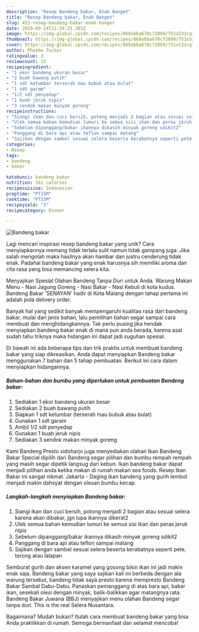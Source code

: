 ```yaml
---
description: "Resep Bandeng bakar, Enak Banget"
title: "Resep Bandeng bakar, Enak Banget"
slug: 453-resep-bandeng-bakar-enak-banget
date: 2020-09-24T11:34:25.385Z
image: https://img-global.cpcdn.com/recipes/069abba670c72899/751x532cq70/bandeng-bakar-foto-resep-utama.jpg
thumbnail: https://img-global.cpcdn.com/recipes/069abba670c72899/751x532cq70/bandeng-bakar-foto-resep-utama.jpg
cover: https://img-global.cpcdn.com/recipes/069abba670c72899/751x532cq70/bandeng-bakar-foto-resep-utama.jpg
author: Phoebe Tucker
ratingvalue: 3
reviewcount: 15
recipeingredient:
- "1 ekor bandeng ukuran besar"
- "2 buah bawang putih"
- "1 sdt ketumbar terserah mau bubuk atau bulat"
- "1 sdt garam"
- "1/2 sdt penyedap"
- "1 buah jeruk nipis"
- "3 sendok makan minyak goreng"
recipeinstructions:
- "Siangi ikan dan cuci bersih, potong menjadi 2 bagian atau sesuai selera karena akan dibakar, jgn lupa ikannya dikerat2"
- "Ulek semua bahan kemudian lumuri ke semua sisi ikan dan peras jeruk nipis"
- "Sebelum dipanggang/bakar ikannya dikasih minyak goreng sdikit2"
- "Panggang di bara api atau teflon sampai matang"
- "Sajikan dengan sambel sesuai selera beserta kerabatnya seperti pete, terong atau lalapan"
categories:
- Resep
tags:
- bandeng
- bakar

katakunci: bandeng bakar 
nutrition: 161 calories
recipecuisine: Indonesian
preptime: "PT15M"
cooktime: "PT33M"
recipeyield: "3"
recipecategory: Dinner

---
```



![Bandeng bakar](https://img-global.cpcdn.com/recipes/069abba670c72899/751x532cq70/bandeng-bakar-foto-resep-utama.jpg)

Lagi mencari inspirasi resep bandeng bakar yang unik? Cara menyiapkannya memang tidak terlalu sulit namun tidak gampang juga. Jika salah mengolah maka hasilnya akan hambar dan justru cenderung tidak enak. Padahal bandeng bakar yang enak harusnya sih memiliki aroma dan cita rasa yang bisa memancing selera kita.

Menyajikan Spesial Olahan Bandeng Tanpa Duri untuk Anda. Warung Makan Menu - Nasi Jagung Goreng - Nasi Bakar - Nasi Kebuli di kota kudus. Bandeng Bakar &#39;SENAYAN&#39; hadir di Kota Malang dengan tahap pertama ini adalah pola delivery order.

Banyak hal yang sedikit banyak mempengaruhi kualitas rasa dari bandeng bakar, mulai dari jenis bahan, lalu pemilihan bahan segar sampai cara membuat dan menghidangkannya. Tak perlu pusing jika hendak menyiapkan bandeng bakar enak di mana pun anda berada, karena asal sudah tahu triknya maka hidangan ini dapat jadi suguhan spesial.


Di bawah ini ada beberapa tips dan trik praktis untuk membuat bandeng bakar yang siap dikreasikan. Anda dapat menyiapkan Bandeng bakar menggunakan 7 bahan dan 5 tahap pembuatan. Berikut ini cara dalam menyiapkan hidangannya.

<!--inarticleads1-->

##### Bahan-bahan dan bumbu yang diperlukan untuk pembuatan Bandeng bakar:

1. Sediakan 1 ekor bandeng ukuran besar
1. Sediakan 2 buah bawang putih
1. Siapkan 1 sdt ketumbar (terserah mau bubuk atau bulat)
1. Gunakan 1 sdt garam
1. Ambil 1/2 sdt penyedap
1. Gunakan 1 buah jeruk nipis
1. Sediakan 3 sendok makan minyak goreng


Kami Bandeng Presto sidoharjo juga menyediakan olahan Ikan Bandeng Bakar Special dipilih dari Bandeng segar pilihan dan bumbu rempah rempah yang masih segar dipetik langsug dari kebun. Ikan bandeng bakar dapat menjadi pilihan anda ketika makan di rumah makan sea foods. Resep Ikan Bakar ini sangat nikmat. Jakarta - Daging ikan bandeng yang gurih lembut menjadi makin dahsyat dengan olesan bumbu kecap. 

<!--inarticleads2-->

##### Langkah-langkah menyiapkan Bandeng bakar:

1. Siangi ikan dan cuci bersih, potong menjadi 2 bagian atau sesuai selera karena akan dibakar, jgn lupa ikannya dikerat2
1. Ulek semua bahan kemudian lumuri ke semua sisi ikan dan peras jeruk nipis
1. Sebelum dipanggang/bakar ikannya dikasih minyak goreng sdikit2
1. Panggang di bara api atau teflon sampai matang
1. Sajikan dengan sambel sesuai selera beserta kerabatnya seperti pete, terong atau lalapan


Semburat gurih dan aksen karamel yang gosong bikin ikan ini jadi makin enak saja. Bandeng bakar yang saya sajikan kali ini berbeda dengan ala warung tersebut, bandeng tidak saya presto karena mempresto Bandeng Bakar Sambal Dabu-Dabu. Panaskan pemanggang di atas bara api, bakar ikan, sesekali olesi dengan minyak, balik-balikkan agar matangnya rata. Bandeng Bakar Juwana (BBJ) menyajikan menu olahan Bandeng segar tanpa duri. This is the real Selera Nusantara. 

Bagaimana? Mudah bukan? Itulah cara membuat bandeng bakar yang bisa Anda praktikkan di rumah. Semoga bermanfaat dan selamat mencoba!
